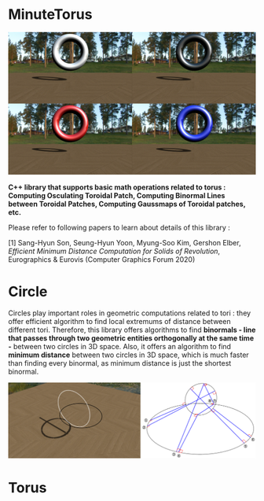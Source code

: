 # MinuteTorus

<p align="center">
  <img src="Image/main.png">
</p>

**C++ library that supports basic math operations related to torus :  Computing Osculating Toroidal Patch, Computing Binormal Lines between Toroidal Patches, Computing Gaussmaps of Toroidal patches, etc.**

Please refer to following papers to learn about details of this library :

[1] Sang-Hyun Son, Seung-Hyun Yoon, Myung-Soo Kim, Gershon Elber, *Efficient Minimum Distance Computation for Solids of Revolution*, Eurographics & Eurovis (Computer Graphics Forum 2020)

# Circle
Circles play important roles in geometric computations related to tori : they offer efficient algorithm to find local extremums of distance between different tori. Therefore, this library offers algorithms to find **binormals - line that passes through two geometric entities orthogonally at the same time -** between two circles in 3D space. Also, it offers an algorithm to find **minimum distance** between two circles in 3D space, which is much faster than finding every binormal, as minimum distance is just the shortest binormal.

<p align="center">
  <img src="Image/Circle.png">
</p>

# Torus
